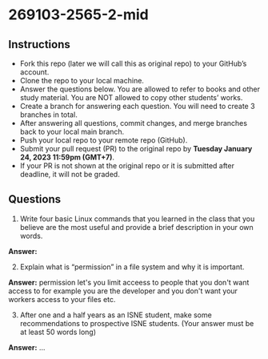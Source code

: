 # 269103-2565-2-mid

## Instructions

- Fork this repo (later we will call this as original repo) to your GitHub’s account. 
- Clone the repo to your local machine.
- Answer the questions below. You are allowed to refer to books and other study material. You are NOT allowed to copy other students’ works. 
- Create a branch for answering each question. You will need to create 3 branches in total.
- After answering all questions, commit changes, and merge branches back to your local main branch.
- Push your local repo to your remote repo (GitHub).
- Submit your pull request (PR) to the original repo by **Tuesday January 24, 2023 11:59pm (GMT+7)**.
- If your PR is not shown at the original repo or it is submitted after deadline, it will not be graded.

## Questions

1. Write four basic Linux commands that you learned in the class that you believe are the most useful and provide a brief description in your own words. 

**Answer:** 

2. Explain what is “permission” in a file system and why it is important.

**Answer:** permission let's you limit acceess to people that you don't want access to for example you are the developer and you don't want your workers access to your files etc.

3. After one and a half years as an ISNE student, make some recommendations to prospective ISNE students. (Your answer must be at least 50 words long)

**Answer:** ...
